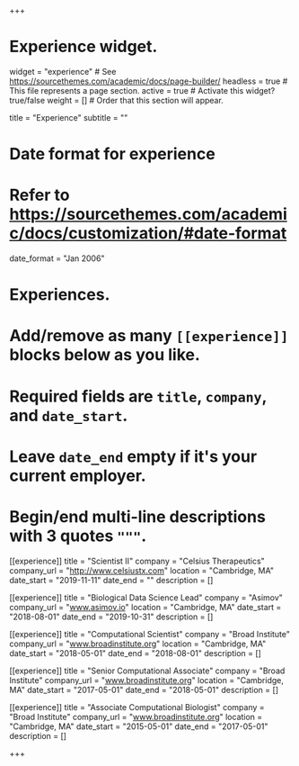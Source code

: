+++
# Experience widget.
widget = "experience"  # See https://sourcethemes.com/academic/docs/page-builder/
headless = true  # This file represents a page section.
active = true # Activate this widget? true/false
weight = []  # Order that this section will appear.

title = "Experience"
subtitle = ""

# Date format for experience
#   Refer to https://sourcethemes.com/academic/docs/customization/#date-format
date_format = "Jan 2006"

# Experiences.
#   Add/remove as many `[[experience]]` blocks below as you like.
#   Required fields are `title`, `company`, and `date_start`.
#   Leave `date_end` empty if it's your current employer.
#   Begin/end multi-line descriptions with 3 quotes `"""`.
[[experience]]
  title = "Scientist II"
  company = "Celsius Therapeutics"
  company_url = "http://www.celsiustx.com"
  location = "Cambridge, MA"
  date_start = "2019-11-11"
  date_end = ""
  description = []

[[experience]]
  title = "Biological Data Science Lead"
  company = "Asimov"
  company_url = "www.asimov.io"
  location = "Cambridge, MA"
  date_start = "2018-08-01"
  date_end = "2019-10-31"
  description = []


[[experience]]
  title = "Computational Scientist"
  company = "Broad Institute"
  company_url = "www.broadinstitute.org"
  location = "Cambridge, MA"
  date_start = "2018-05-01"
  date_end = "2018-08-01"
  description = []

[[experience]]
  title = "Senior Computational Associate"
  company = "Broad Institute"
  company_url = "www.broadinstitute.org"
  location = "Cambridge, MA"
  date_start = "2017-05-01"
  date_end = "2018-05-01"
  description = []

[[experience]]
  title = "Associate Computational Biologist"
  company = "Broad Institute"
  company_url = "www.broadinstitute.org"
  location = "Cambridge, MA"
  date_start = "2015-05-01"
  date_end = "2017-05-01"
  description = []

+++
